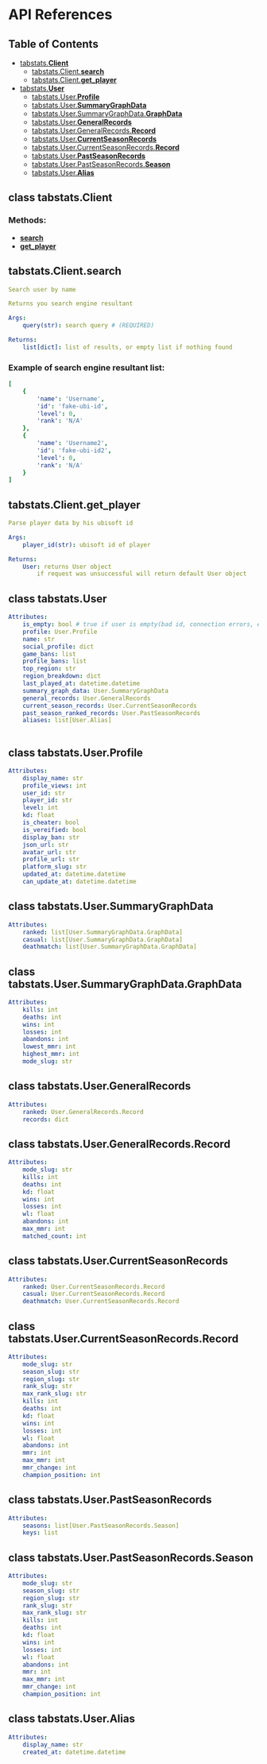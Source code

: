# API References

## Table of Contents
- [tabstats.**Client**](#class-tabstatsclient)
    + [tabstats.Client.**search**](#tabstatsclientsearch)
    + [tabstats.Client.**get_player**](#tabstatsclientget_player)
- [tabstats.**User**](#class-tabstatsuser)
    + [tabstats.User.**Profile**](#class-tabstatsuserprofile)
    + [tabstats.User.**SummaryGraphData**](#class-tabstatsusersummarygraphdata)
    + [tabstats.User.SummaryGraphData.**GraphData**](#class-tabstatsusersummarygraphdatagraphdata)
    + [tabstats.User.**GeneralRecords**](#class-tabstatsusergeneralrecords)
    + [tabstats.User.GeneralRecords.**Record**](#class-tabstatsusergeneralrecordsrecord)
    + [tabstats.User.**CurrentSeasonRecords**](#class-tabstatsusercurrentseasonrecords)
    + [tabstats.User.CurrentSeasonRecords.**Record**](#class-tabstatsusercurrentseasonrecordsrecord)
    + [tabstats.User.**PastSeasonRecords**](#class-tabstatsuserpastseasonrecords)
    + [tabstats.User.PastSeasonRecords.**Season**](#class-tabstatsuserpastseasonrecordsseason)
    + [tabstats.User.**Alias**](#class-tabstatsuseralias)

## class tabstats.Client

### Methods: 
- [**search**](#tabstatsclientsearch)
- [**get_player**](#tabstatsclientget_player)

## tabstats.Client.search

```yaml
Search user by name

Returns you search engine resultant

Args: 
    query(str): search query # (REQUIRED)

Returns:
    list[dict]: list of results, or empty list if nothing found
```

### Example of search engine resultant list:

```yaml
[
    {
        'name': 'Username', 
        'id': 'fake-ubi-id', 
        'level': 0, 
        'rank': 'N/A'
    },
    {
        'name': 'Username2', 
        'id': 'fake-ubi-id2', 
        'level': 0, 
        'rank': 'N/A'
    }
]
```

## tabstats.Client.get_player

```yaml
Parse player data by his ubisoft id

Args:
    player_id(str): ubisoft id of player

Returns:
    User: returns User object
        if request was unsuccessful will return default User object
```

## class tabstats.User

```yaml
Attributes:
    is_empty: bool # true if user is empty(bad id, connection errors, etc.), false otherwise
    profile: User.Profile
    name: str
    social_profile: dict
    game_bans: list
    profile_bans: list
    top_region: str
    region_breakdown: dict
    last_played_at: datetime.datetime
    summary_graph_data: User.SummaryGraphData
    general_records: User.GeneralRecords
    current_season_records: User.CurrentSeasonRecords
    past_season_ranked_records: User.PastSeasonRecords
    aliases: list[User.Alias]
    
```

## class tabstats.User.Profile

```yaml
Attributes:
    display_name: str
    profile_views: int
    user_id: str
    player_id: str
    level: int
    kd: float
    is_cheater: bool
    is_vereified: bool
    display_ban: str
    json_url: str
    avatar_url: str
    profile_url: str
    platform_slug: str
    updated_at: datetime.datetime
    can_update_at: datetime.datetime
```

## class tabstats.User.SummaryGraphData

```yaml
Attributes:
    ranked: list[User.SummaryGraphData.GraphData]
    casual: list[User.SummaryGraphData.GraphData]
    deathmatch: list[User.SummaryGraphData.GraphData]
```

## class tabstats.User.SummaryGraphData.GraphData

```yaml
Attributes:
    kills: int
    deaths: int
    wins: int
    losses: int
    abandons: int
    lowest_mmr: int
    highest_mmr: int
    mode_slug: str
```

## class tabstats.User.GeneralRecords

```yaml
Attributes:
    ranked: User.GeneralRecords.Record
    records: dict
```

## class tabstats.User.GeneralRecords.Record

```yaml
Attributes:
    mode_slug: str
    kills: int
    deaths: int
    kd: float
    wins: int
    losses: int
    wl: float
    abandons: int
    max_mmr: int
    matched_count: int
```

## class tabstats.User.CurrentSeasonRecords

```yaml
Attributes:
    ranked: User.CurrentSeasonRecords.Record
    casual: User.CurrentSeasonRecords.Record
    deathmatch: User.CurrentSeasonRecords.Record
```

## class tabstats.User.CurrentSeasonRecords.Record

```yaml
Attributes:
    mode_slug: str
    season_slug: str
    region_slug: str
    rank_slug: str
    max_rank_slug: str
    kills: int
    deaths: int
    kd: float
    wins: int
    losses: int
    wl: float
    abandons: int
    mmr: int 
    max_mmr: int
    mmr_change: int
    champion_position: int
```

## class tabstats.User.PastSeasonRecords

```yaml
Attributes:
    seasons: list[User.PastSeasonRecords.Season]
    keys: list
```

## class tabstats.User.PastSeasonRecords.Season

```yaml
Attributes:
    mode_slug: str
    season_slug: str
    region_slug: str
    rank_slug: str
    max_rank_slug: str
    kills: int
    deaths: int
    kd: float
    wins: int
    losses: int
    wl: float
    abandons: int
    mmr: int
    max_mmr: int
    mmr_change: int
    champion_position: int
```

## class tabstats.User.Alias

```yaml
Attributes:
    display_name: str
    created_at: datetime.datetime
```
